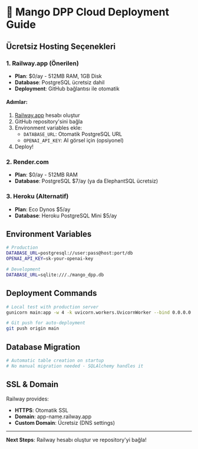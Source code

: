 # 🚀 Mango DPP Cloud Deployment Guide

## Ücretsiz Hosting Seçenekleri

### 1. Railway.app (Önerilen) 
- **Plan**: $0/ay - 512MB RAM, 1GB Disk
- **Database**: PostgreSQL ücretsiz dahil
- **Deployment**: GitHub bağlantısı ile otomatik

#### Adımlar:
1. [Railway.app](https://railway.app) hesabı oluştur
2. GitHub repository'sini bağla
3. Environment variables ekle:
   - `DATABASE_URL`: Otomatik PostgreSQL URL
   - `OPENAI_API_KEY`: AI görsel için (opsiyonel)
4. Deploy!

### 2. Render.com
- **Plan**: $0/ay - 512MB RAM
- **Database**: PostgreSQL $7/ay (ya da ElephantSQL ücretsiz)

### 3. Heroku (Alternatif)
- **Plan**: Eco Dynos $5/ay
- **Database**: Heroku PostgreSQL Mini $5/ay

## Environment Variables

```bash
# Production
DATABASE_URL=postgresql://user:pass@host:port/db
OPENAI_API_KEY=sk-your-openai-key

# Development  
DATABASE_URL=sqlite:///./mango_dpp.db
```

## Deployment Commands

```bash
# Local test with production server
gunicorn main:app -w 4 -k uvicorn.workers.UvicornWorker --bind 0.0.0.0:8000

# Git push for auto-deployment
git push origin main
```

## Database Migration

```python
# Automatic table creation on startup
# No manual migration needed - SQLAlchemy handles it
```

## SSL & Domain

Railway provides:
- **HTTPS**: Otomatik SSL
- **Domain**: app-name.railway.app 
- **Custom Domain**: Ücretsiz (DNS settings)

---
**Next Steps**: Railway hesabı oluştur ve repository'yi bağla!